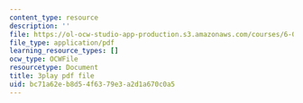 ```yaml
---
content_type: resource
description: ''
file: https://ol-ocw-studio-app-production.s3.amazonaws.com/courses/6-0001-introduction-to-computer-science-and-programming-in-python-fall-2016/bc71a62eb8d54f6379e3a2d1a670c0a5_Y6J8I056Ffw.pdf
file_type: application/pdf
learning_resource_types: []
ocw_type: OCWFile
resourcetype: Document
title: 3play pdf file
uid: bc71a62e-b8d5-4f63-79e3-a2d1a670c0a5
---
```

